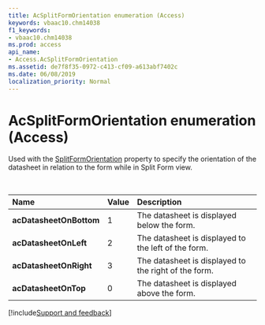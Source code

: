 ```yaml
---
title: AcSplitFormOrientation enumeration (Access)
keywords: vbaac10.chm14038
f1_keywords:
- vbaac10.chm14038
ms.prod: access
api_name:
- Access.AcSplitFormOrientation
ms.assetid: de7f8f35-0972-c413-cf09-a613abf7402c
ms.date: 06/08/2019
localization_priority: Normal
---
```



# AcSplitFormOrientation enumeration (Access)

Used with the [SplitFormOrientation](Access.Form.SplitFormOrientation.md) property to specify the orientation of the datasheet in relation to the form while in Split Form view.

<br/>

|Name|Value|Description|
|:-----|:-----|:-----|
|**acDatasheetOnBottom**|1|The datasheet is displayed below the form.|
|**acDatasheetOnLeft**|2|The datasheet is displayed to the left of the form.|
|**acDatasheetOnRight**|3|The datasheet is displayed to the right of the form.|
|**acDatasheetOnTop**|0|The datasheet is displayed above the form. |

[!include[Support and feedback](~/includes/feedback-boilerplate.md)]